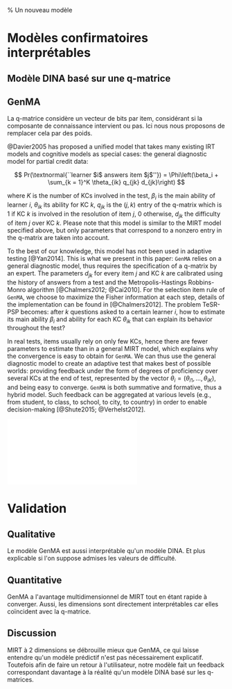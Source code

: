 % Un nouveau modèle

# Modèles confirmatoires interprétables

## Modèle DINA basé sur une q-matrice

## GenMA

La q-matrice considère un vecteur de bits par item, considérant si la composante de connaissance intervient ou pas. Ici nous nous proposons de remplacer cela par des poids.

@Davier2005 has proposed a unified model that takes many existing IRT models and cognitive models as special cases: the general diagnostic model for partial credit data:

$$ Pr(\textnormal{``learner $i$ answers item $j$''}) = \Phi\left(\beta_i + \sum_{k = 1}^K \theta_{ik} q_{jk} d_{jk}\right) $$

where $K$ is the number of KCs involved in the test, $\beta_i$ is the main ability of learner $i$, $\theta_{ik}$ its ability for KC $k$, $q_{jk}$ is the $(j,k)$ entry of the q-matrix which is 1 if KC $k$ is involved in the resolution of item $j$, 0 otherwise, $d_{jk}$ the difficulty of item $j$ over KC $k$. Please note that this model is similar to the MIRT model specified above, but only parameters that correspond to a nonzero entry in the q-matrix are taken into account.

To the best of our knowledge, this model has not been used in adaptive testing [@Yan2014]. This is what we present in this paper: ``GenMA`` relies on a general diagnostic model, thus requires the specification of a q-matrix by an expert. The parameters $d_{jk}$ for every item $j$ and KC $k$ are calibrated using the history of answers from a test and the Metropolis-Hastings Robbins-Monro algorithm [@Chalmers2012; @Cai2010]. For the selection item rule of ``GenMA``, we choose to maximize the Fisher information at each step, details of the implementation can be found in [@Chalmers2012]. The problem TeSR-PSP becomes: after $k$ questions asked to a certain learner $i$, how to estimate its main ability $\beta_i$ and ability for each KC $\theta_{ik}$ that can explain its behavior throughout the test?

In real tests, items usually rely on only few KCs, hence there are fewer parameters to estimate than in a general MIRT model, which explains why the convergence is easy to obtain for ``GenMA``. We can thus use the general diagnostic model to create an adaptive test that makes best of possible worlds: providing feedback under the form of degrees of proficiency over several KCs at the end of test, represented by the vector $\theta_i = (\theta_{i1}, \ldots, \theta_{iK})$, and being easy to converge. ``GenMA`` is both summative and formative, thus a hybrid model. Such feedback can be aggregated at various levels (e.g., from student, to class, to school, to city, to country) in order to enable decision-making [@Shute2015; @Verhelst2012].

![The GenMA hybrid model, combining item response theory and a q-matrix.](figures/genma.pdf)

# Validation

## Qualitative

Le modèle GenMA est aussi interprétable qu'un modèle DINA. Et plus explicable si l'on suppose admises les valeurs de difficulté.

## Quantitative

GenMA a l'avantage multidimensionnel de MIRT tout en étant rapide à converger. Aussi, les dimensions sont directement interprétables car elles coïncident avec la q-matrice.

## Discussion

MIRT à 2 dimensions se débrouille mieux que GenMA, ce qui laisse entendre qu'un modèle prédictif n'est pas nécessairement explicatif. Toutefois afin de faire un retour à l'utilisateur, notre modèle fait un feedback correspondant davantage à la réalité qu'un modèle DINA basé sur les q-matrices.
